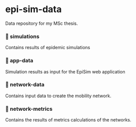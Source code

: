 # epi-sim-data
Data repository for my MSc thesis.

### 📁 simulations
Contains results of epidemic simulations

### 📁 app-data
Simulation results as input for the EpiSim web application

### 📁 network-data
Contains input data to create the mobility network.

### 📁 network-metrics
Contains the results of metrics calculations of the networks.
